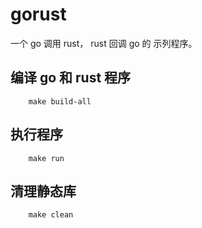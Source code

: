 # gorust

一个 go 调用 rust， rust 回调 go 的 示列程序。

## 编译 go 和 rust 程序
```shell
    make build-all
```

## 执行程序
```shell
    make run
```

## 清理静态库
```shell
    make clean
```